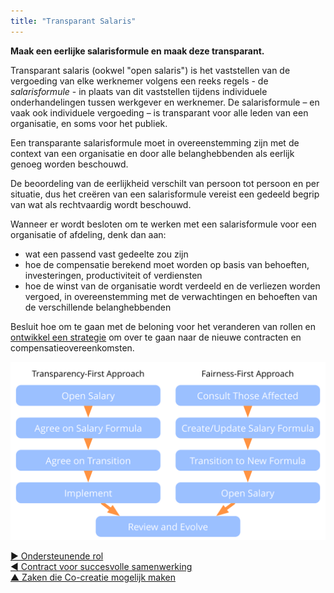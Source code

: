 ```yaml
---
title: "Transparant Salaris"
---
```



**Maak een eerlijke salarisformule en maak deze transparant.**

Transparant salaris (ookwel "open salaris") is het vaststellen van de vergoeding van elke werknemer volgens een reeks regels - de *salarisformule* - in plaats van dit vaststellen tijdens individuele onderhandelingen tussen werkgever en werknemer. De salarisformule – en vaak ook individuele vergoeding – is transparant voor alle leden van een organisatie, en soms voor het publiek.

Een transparante salarisformule moet in overeenstemming zijn met de context van een organisatie en door alle belanghebbenden als eerlijk genoeg worden beschouwd.

De beoordeling van de eerlijkheid verschilt van persoon tot persoon en per situatie, dus het creëren van een salarisformule vereist een gedeeld begrip van wat als rechtvaardig wordt beschouwd.

Wanneer er wordt besloten om te werken met een salarisformule voor een organisatie of afdeling, denk dan aan:

- wat een passend vast gedeelte zou zijn
- hoe de compensatie berekend moet worden op basis van behoeften, investeringen, productiviteit of verdiensten
- hoe de winst van de organisatie wordt verdeeld en de verliezen worden vergoed, in overeenstemming met de verwachtingen en behoeften van de verschillende belanghebbenden

Besluit hoe om te gaan met de beloning voor het veranderen van rollen en [ontwikkel een strategie](develop-strategy.html) om over te gaan naar de nieuwe contracten en compensatieovereenkomsten.

![Twee manieren om salarissen transparant te maken](img/process/opening-salaries.png)

[&#9654; Ondersteunende rol](support-role.html)<br/>[&#9664; Contract voor succesvolle samenwerking](contract-for-successful-collaboration.html)<br/>[&#9650; Zaken die Co-creatie mogelijk maken](enablers-of-collaboration.html)

